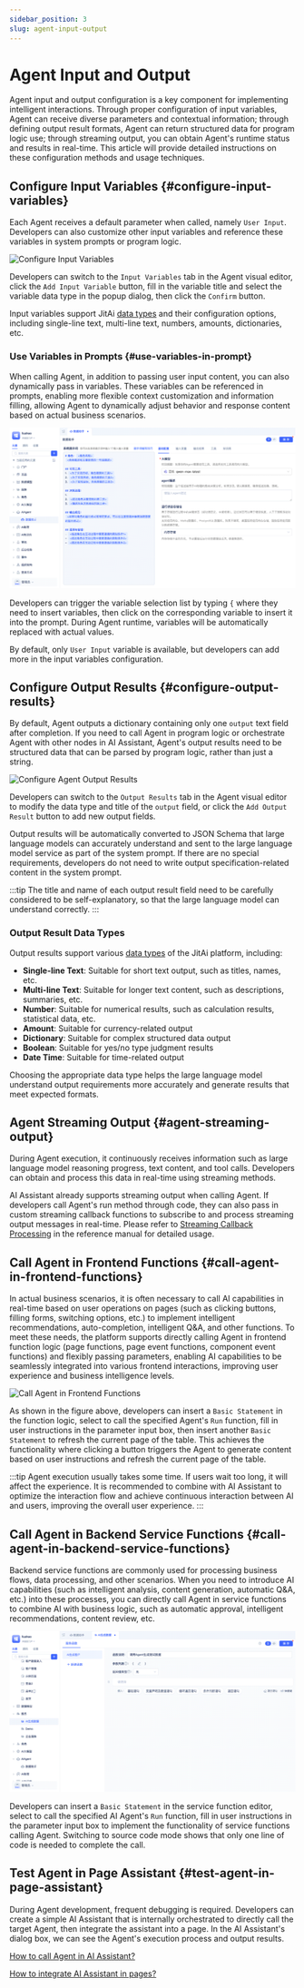 ```yaml
---
sidebar_position: 3
slug: agent-input-output
---
```


# Agent Input and Output

Agent input and output configuration is a key component for implementing intelligent interactions. Through proper configuration of input variables, Agent can receive diverse parameters and contextual information; through defining output result formats, Agent can return structured data for program logic use; through streaming output, you can obtain Agent's runtime status and results in real-time. This article will provide detailed instructions on these configuration methods and usage techniques.

## Configure Input Variables {#configure-input-variables}
Each Agent receives a default parameter when called, namely `User Input`. Developers can also customize other input variables and reference these variables in system prompts or program logic.

![Configure Input Variables](./img/agent/configure-input-variables.gif)

Developers can switch to the `Input Variables` tab in the Agent visual editor, click the `Add Input Variable` button, fill in the variable title and select the variable data type in the popup dialog, then click the `Confirm` button.

Input variables support JitAi [data types](../../reference/framework/JitORM/data-types) and their configuration options, including single-line text, multi-line text, numbers, amounts, dictionaries, etc.

### Use Variables in Prompts {#use-variables-in-prompt}
When calling Agent, in addition to passing user input content, you can also dynamically pass in variables. These variables can be referenced in prompts, enabling more flexible context customization and information filling, allowing Agent to dynamically adjust behavior and response content based on actual business scenarios.

![Use Variables in Prompts](./img/agent/use-variables-in-prompts.gif)

Developers can trigger the variable selection list by typing `{` where they need to insert variables, then click on the corresponding variable to insert it into the prompt. During Agent runtime, variables will be automatically replaced with actual values.

By default, only `User Input` variable is available, but developers can add more in the input variables configuration.

## Configure Output Results {#configure-output-results}
By default, Agent outputs a dictionary containing only one `output` text field after completion. If you need to call Agent in program logic or orchestrate Agent with other nodes in AI Assistant, Agent's output results need to be structured data that can be parsed by program logic, rather than just a string.

![Configure Agent Output Results](./img/agent/configure-agent-output-results.gif)

Developers can switch to the `Output Results` tab in the Agent visual editor to modify the data type and title of the `output` field, or click the `Add Output Result` button to add new output fields.

Output results will be automatically converted to JSON Schema that large language models can accurately understand and sent to the large language model service as part of the system prompt. If there are no special requirements, developers do not need to write output specification-related content in the system prompt.

:::tip
The title and name of each output result field need to be carefully considered to be self-explanatory, so that the large language model can understand correctly.
:::

### Output Result Data Types
Output results support various [data types](../../reference/framework/JitORM/data-types) of the JitAi platform, including:

- **Single-line Text**: Suitable for short text output, such as titles, names, etc.
- **Multi-line Text**: Suitable for longer text content, such as descriptions, summaries, etc.
- **Number**: Suitable for numerical results, such as calculation results, statistical data, etc.
- **Amount**: Suitable for currency-related output
- **Dictionary**: Suitable for complex structured data output
- **Boolean**: Suitable for yes/no type judgment results
- **Date Time**: Suitable for time-related output

Choosing the appropriate data type helps the large language model understand output requirements more accurately and generate results that meet expected formats.

## Agent Streaming Output {#agent-streaming-output}
During Agent execution, it continuously receives information such as large language model reasoning progress, text content, and tool calls. Developers can obtain and process this data in real-time using streaming methods.

AI Assistant already supports streaming output when calling Agent. If developers call Agent's run method through code, they can also pass in custom streaming callback functions to subscribe to and process streaming output messages in real-time. Please refer to [Streaming Callback Processing](../../reference/framework/JitAi/AIAgent#streaming-callback-processing) in the reference manual for detailed usage.

## Call Agent in Frontend Functions {#call-agent-in-frontend-functions}
In actual business scenarios, it is often necessary to call AI capabilities in real-time based on user operations on pages (such as clicking buttons, filling forms, switching options, etc.) to implement intelligent recommendations, auto-completion, intelligent Q&A, and other functions. To meet these needs, the platform supports directly calling Agent in frontend function logic (page functions, page event functions, component event functions) and flexibly passing parameters, enabling AI capabilities to be seamlessly integrated into various frontend interactions, improving user experience and business intelligence levels.

![Call Agent in Frontend Functions](./img/agent/call-agent-in-frontend-function.gif)

As shown in the figure above, developers can insert a `Basic Statement` in the function logic, select to call the specified Agent's `Run` function, fill in user instructions in the parameter input box, then insert another `Basic Statement` to refresh the current page of the table. This achieves the functionality where clicking a button triggers the Agent to generate content based on user instructions and refresh the current page of the table.

:::tip
Agent execution usually takes some time. If users wait too long, it will affect the experience. It is recommended to combine with AI Assistant to optimize the interaction flow and achieve continuous interaction between AI and users, improving the overall user experience.
:::

## Call Agent in Backend Service Functions {#call-agent-in-backend-service-functions}
Backend service functions are commonly used for processing business flows, data processing, and other scenarios. When you need to introduce AI capabilities (such as intelligent analysis, content generation, automatic Q&A, etc.) into these processes, you can directly call Agent in service functions to combine AI with business logic, such as automatic approval, intelligent recommendations, content review, etc.

![Call Agent in Backend Service Functions](./img/agent/call-agent-in-backend-service-function.gif)

Developers can insert a `Basic Statement` in the service function editor, select to call the specified AI Agent's `Run` function, fill in user instructions in the parameter input box to implement the functionality of service functions calling Agent. Switching to source code mode shows that only one line of code is needed to complete the call.

## Test Agent in Page Assistant {#test-agent-in-page-assistant}
During Agent development, frequent debugging is required. Developers can create a simple AI Assistant that is internally orchestrated to directly call the target Agent, then integrate the assistant into a page. In the AI Assistant's dialog box, we can see the Agent's execution process and output results.

[How to call Agent in AI Assistant?](../ai-assitant/process-orchestration-node-configuration#ai-agent)

[How to integrate AI Assistant in pages?](../shell-and-page/component-based-page-development#integrate-ai-assistant-in-pages)